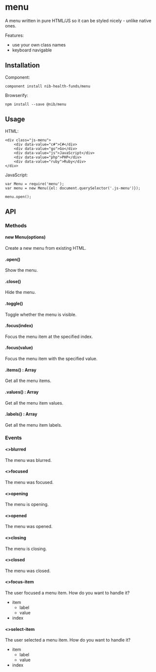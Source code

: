 # menu

A menu written in pure HTML/JS so it can be styled nicely - unlike native ones.

Features:

 - use your own class names
 - keyboard navigable

## Installation

Component:

    component install nib-health-funds/menu
    
Browserify:

    npm install --save @nib/menu

## Usage

HTML:

    <div class="js-menu">
        <div data-value="c#">C#</div>
        <div data-value="go">Go</div>
        <div data-value="js">JavaScript</div>
        <div data-value="php">PHP</div>
        <div data-value="ruby">Ruby</div>
    </div>
    
JavaScript:

    var Menu = require('menu');
    var menu = new Menu({el: document.querySelector('.js-menu')});

    menu.open();

## API

### Methods

#### new Menu(options)

Create a new menu from existing HTML.

#### .open()

Show the menu.

#### .close()

Hide the menu.

#### .toggle()

Toggle whether the menu is visible.

#### .focus(index)

Focus the menu item at the specified index.

#### .focus(value)

Focus the menu item with the specified value.
 
#### .items() : Array

Get all the menu items.
 
#### .values() : Array

Get all the menu item values.

#### .labels() : Array

Get all the menu item labels.

### Events

#### <>blurred

The menu was blurred.

#### <>focused

The menu was focused.

#### <>opening

The menu is opening.

#### <>opened

The menu was opened.

#### <>closing

The menu is closing.

#### <>closed

The menu was closed.

#### <>focus-item

The user focused a menu item. How do you want to handle it?

- item
    - label
    - value
- index

#### <>select-item

The user selected a menu item. How do you want to handle it?

- item
    - label
    - value
- index
